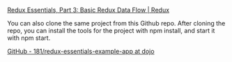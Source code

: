 [Redux Essentials, Part 3: Basic Redux Data Flow | Redux](https://redux.js.org/tutorials/essentials/part-3-data-flow)

You can also clone the same project from this Github repo. After cloning the repo, you can install the tools for the project with npm install, and start it with npm start.

[GitHub - 181/redux-essentials-example-app at dojo](https://github.com/181/redux-essentials-example-app/tree/dojo)